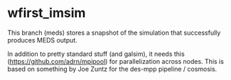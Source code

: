 # wfirst_imsim

This branch (meds) stores a snapshot of the simulation that successfully produces MEDS output.

In addition to pretty standard stuff (and galsim), it needs this (https://github.com/adrn/mpipool) for parallelization across nodes. This is based on something by Joe Zuntz for the des-mpp pipeline / cosmosis.
